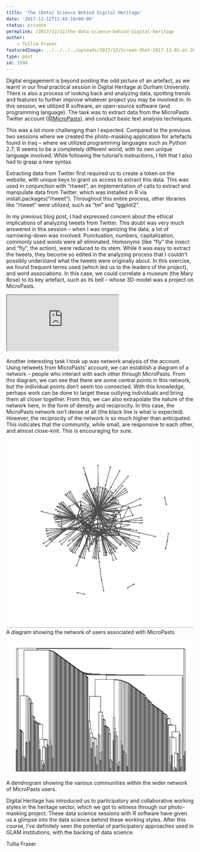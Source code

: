 ```yaml
---
title: 'The (Data) Science Behind Digital Heritage'
date: '2017-12-12T11:49:16+00:00'
status: private
permalink: /2017/12/12/the-data-science-behind-digital-heritage
author: 
    - Tullia Fraser
featuredImage: ../../../../uploads/2017/12/Screen-Shot-2017-12-01-at-20.05.38.png
type: post
id: 1598
---
```

Digital engagement is beyond posting the odd picture of an artefact, as we learnt in our final practical session in Digital Heritage at Durham University. There is also a process of looking back and analyzing data, spotting trends and features to further improve whatever project you may be involved in. In this session, we utilized R software, an open-source software (and programming language). The task was to extract data from the MicroPasts Twitter account ([@MicroPasts](https://twitter.com/MicroPasts)), and conduct basic text analysis techniques.

This was a lot more challenging than I expected. Compared to the previous two sessions where we created the photo-masking application for artefacts found in Iraq – where we utilized programming languages such as Python 2.7; R seems to be a completely different world, with its own unique language involved. While following the tutorial’s instructions, I felt that I also had to grasp a new syntax.

Extracting data from Twitter first required us to create a token on the website, with unique keys to grant us access to extract this data. This was used in conjunction with “rtweet”, an implementation of calls to extract and manipulate data from Twitter, which was installed in R via install.packages(“rtweet”). Throughout this entire process, other libraries like “rtweet” were utilized, such as “tm” and “ggplot2”.

In my previous blog post, I had expressed concern about the ethical implications of analyzing tweets from Twitter. This doubt was very much answered in this session – when I was organizing the data, a lot of narrowing-down was involved. Punctuation, numbers, capitalization, commonly used words were all eliminated. Homonyms (like “fly” the insect and “fly”, the action), were reduced to its stem. While it was easy to extract the tweets, they become so edited in the analyzing process that I couldn’t possibly understand what the tweets were originally about. In this exercise, we found frequent terms used (which led us to the leaders of the project), and word associations. In this case, we could correlate a museum (the Mary Rose) to its key artefact, such as its bell – whose 3D-model was a project on MicroPasts.

<div class="ratio ratio-1x1 my-3"><iframe title="Mary Rose Bell"  allowfullscreen mozallowfullscreen="true" webkitallowfullscreen="true" allow="autoplay; fullscreen; xr-spatial-tracking" xr-spatial-tracking execution-while-out-of-viewport execution-while-not-rendered web-share src="https://sketchfab.com/models/ad399a15ec484cd18fdbe4f96c65c7d0/embed"> </iframe></div>

Another interesting task I took up was network analysis of the account. Using retweets from MicroPasts’ account, we can establish a diagram of a network – people who interact with each other through MicroPasts. From this diagram, we can see that there are some central points in this network, but the individual points don’t seem too connected. With this knowledge, perhaps work can be done to target these outlying individuals and bring them all closer together. From this, we can also extrapolate the nature of the network here, in the form of density and reciprocity. In this case, the MicroPasts network isn’t dense at all (the black line is what is expected). However, the reciprocity of the network is so much higher than anticipated. This indicates that the community, while small, are responsive to each other, and almost close-knit. This is encouraging for sure.

![](../../../../uploads/2017/12/Screen-Shot-2017-12-01-at-20.05.38.png)
A diagram showing the network of users associated with MicroPasts

![](../../../../uploads/2017/12/Screen-Shot-2017-12-01-at-20.06.34.png)
A dendrogram showing the various communities within the wider network of MicroPasts users.

Digital Heritage has introduced us to participatory and collaborative working styles in the heritage sector, which we got to witness through our photo-masking project. These data science sessions with R software have given us a glimpse into the data science behind these working styles. After this course, I’ve definitely seen the potential of participatory approaches used in GLAM institutions, with the backing of data science.

Tullia Fraser